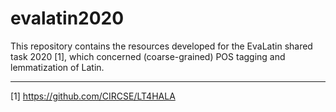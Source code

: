 # evalatin2020

This repository contains the resources developed for the EvaLatin shared task 2020 [1], which concerned (coarse-grained) POS tagging and lemmatization of Latin.

-----
[1] https://github.com/CIRCSE/LT4HALA
